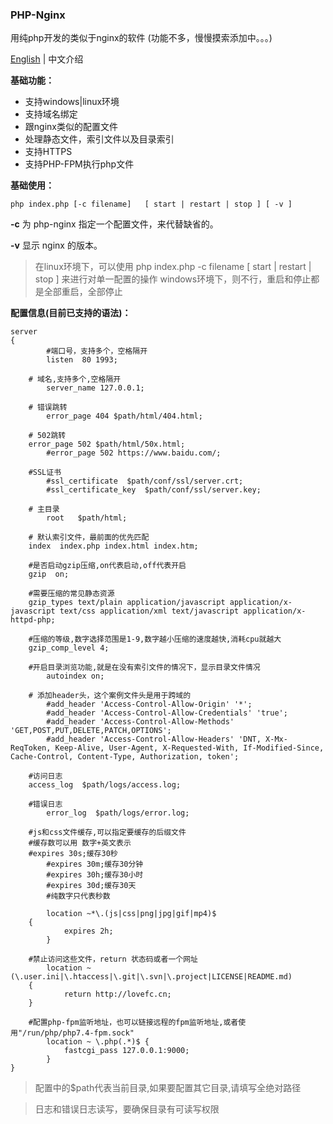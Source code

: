 ### PHP-Nginx

用纯php开发的类似于nginx的软件 (功能不多，慢慢摸索添加中。。。)

[English](https://github.com/lovefc/php-nginx/blob/master/doc/readme-en.md) | 中文介绍

****基础功能：****
*  支持windows|linux环境
*  支持域名绑定
*  跟nginx类似的配置文件
*  处理静态文件，索引文件以及目录索引
*  支持HTTPS
*  支持PHP-FPM执行php文件

****基础使用：****
```
php index.php [-c filename]   [ start | restart | stop ] [ -v ] 
```
**\-c** 为 php-nginx 指定一个配置文件，来代替缺省的。

**\-v** 显示 nginx 的版本。

> 在linux环境下，可以使用 php index.php -c filename [ start | restart | stop ] 来进行对单一配置的操作
> windows环境下，则不行，重启和停止都是全部重启，全部停止

****配置信息(目前已支持的语法)：****
```
server 
{
        #端口号，支持多个，空格隔开
        listen  80 1993;
		
	# 域名,支持多个,空格隔开
        server_name 127.0.0.1;
		
	# 错误跳转
        error_page 404 $path/html/404.html;
		
	# 502跳转
	error_page 502 $path/html/50x.html;
        #error_page 502 https://www.baidu.com/;
		
	#SSL证书
        #ssl_certificate  $path/conf/ssl/server.crt;
        #ssl_certificate_key  $path/conf/ssl/server.key;
		
	# 主目录
        root   $path/html;
		
	# 默认索引文件，最前面的优先匹配
	index  index.php index.html index.htm;
		
	#是否启动gzip压缩,on代表启动,off代表开启
	gzip  on;
		
	#需要压缩的常见静态资源
	gzip_types text/plain application/javascript application/x-javascript text/css application/xml text/javascript application/x-httpd-php;
		
	#压缩的等级,数字选择范围是1-9,数字越小压缩的速度越快,消耗cpu就越大
	gzip_comp_level 4;
		
	#开启目录浏览功能,就是在没有索引文件的情况下，显示目录文件情况
        autoindex on;
        
	# 添加header头，这个案例文件头是用于跨域的
        #add_header 'Access-Control-Allow-Origin' '*';
        #add_header 'Access-Control-Allow-Credentials' 'true';  
        #add_header 'Access-Control-Allow-Methods' 'GET,POST,PUT,DELETE,PATCH,OPTIONS';  
        #add_header 'Access-Control-Allow-Headers' 'DNT, X-Mx-ReqToken, Keep-Alive, User-Agent, X-Requested-With, If-Modified-Since, Cache-Control, Content-Type, Authorization, token';
		
	#访问日志
	access_log  $path/logs/access.log;
		
	#错误日志
        error_log  $path/logs/error.log;
		
	#js和css文件缓存,可以指定要缓存的后缀文件
	#缓存数可以用 数字+英文表示
	#expires 30s;缓存30秒 
        #expires 30m;缓存30分钟   
        #expires 30h;缓存30小时
        #expires 30d;缓存30天
        #纯数字只代表秒数
	
        location ~*\.(js|css|png|jpg|gif|mp4)$
	{
            expires 2h;
        }	
		
	#禁止访问这些文件，return 状态码或者一个网址
        location ~(\.user.ini|\.htaccess|\.git|\.svn|\.project|LICENSE|README.md)
	{
            return http://lovefc.cn;
	}	
		
	#配置php-fpm监听地址，也可以链接远程的fpm监听地址,或者使用"/run/php/php7.4-fpm.sock"
        location ~ \.php(.*)$ {
            fastcgi_pass 127.0.0.1:9000;
        }          		
}
```

> 配置中的$path代表当前目录,如果要配置其它目录,请填写全绝对路径

> 日志和错误日志读写，要确保目录有可读写权限



